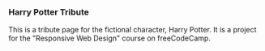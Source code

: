 ### Harry Potter Tribute

This is a tribute page for the fictional character, Harry Potter. It is a project for the "Responsive Web Design" course on freeCodeCamp.
